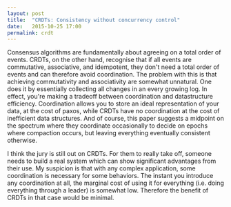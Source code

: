```yaml
---
layout: post
title:  "CRDTs: Consistency without concurrency control"
date:   2015-10-25 17:00
permalink: crdt
---
```


Consensus algorithms are fundamentally about agreeing on a total order of
events.  CRDTs, on the other hand, recognise that if all events are
commutative, associative, and idempotent, they don't need a total order of
events and can therefore avoid coordination.  The problem with this is that
achieving commutativity and associativity are somewhat unnatural.  One does it
by essentially collecting all changes in an every growing log.  In effect,
you're making a tradeoff between coordination and datastructure efficiency.
Coordination allows you to store an ideal representation of your data, at the
cost of paxos, while CRDTs have no coordination at the cost of inefficient
data structures.  And of course, this paper suggests a midpoint on the spectrum
where they coordinate occasionally to decide on epochs where compaction occurs,
but leaving everything eventually consistent otherwise.

I think the jury is still out on CRDTs.  For them to really take off, someone
needs to build a real system which can show significant advantages from their
use.  My suspicion is that with any complex application, some coordination is
necessary for some behaviors.  The instant you introduce any coordination at
all, the marginal cost of using it for everything (i.e. doing everything
through a leader) is somewhat low.  Therefore the benefit of CRDTs in that case
would be minimal.
